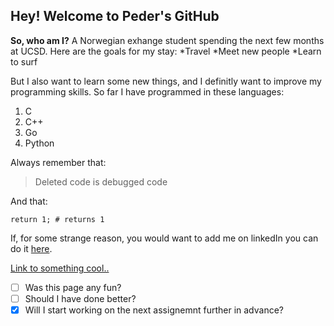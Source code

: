 
## Hey! Welcome to Peder's GitHub

**So, who am I?**
A Norwegian exhange student spending the next few months at UCSD. Here are the goals for my stay: 
*Travel
*Meet new people
*Learn to surf

But I also want to learn some new things, and I definitly want to improve my programming skills. So far I have programmed in these languages: 
1. C
2. C++
3. Go
4. Python
 
Always remember that:
>Deleted code is debugged code

And that: 

```
return 1; # returns 1

```

If, for some strange reason, you would want to add me on linkedIn you can do it [here](https://www.linkedin.com/in/pederditlev-simonsen/).

[Link to something cool..](relativ_link.md)

- [ ] Was this page any fun?
- [ ] Should I have done better?
- [x] Will I start working on the next assignemnt further in advance?